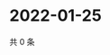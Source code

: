 # 2022-01-25

共 0 条

<!-- BEGIN WEIBO -->
<!-- 最后更新时间 Tue Jan 25 2022 11:15:07 GMT+0800 (China Standard Time) -->

<!-- END WEIBO -->
